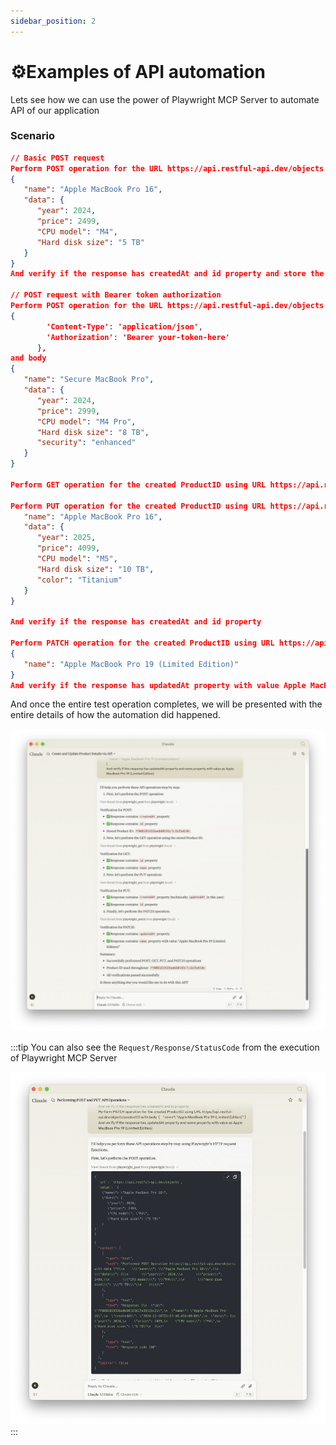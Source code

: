 ```yaml
---
sidebar_position: 2
---
```


# ⚙️Examples of API automation

Lets see how we can use the power of Playwright MCP Server to automate API of our application

### Scenario

```json
// Basic POST request
Perform POST operation for the URL https://api.restful-api.dev/objects with body
{
   "name": "Apple MacBook Pro 16",
   "data": {
      "year": 2024,
      "price": 2499,
      "CPU model": "M4",
      "Hard disk size": "5 TB"
   }
}
And verify if the response has createdAt and id property and store the ID in a variable for future reference say variable productID

// POST request with Bearer token authorization
Perform POST operation for the URL https://api.restful-api.dev/objects with Bearer token "your-token-here" set in the headers
{
        'Content-Type': 'application/json',
        'Authorization': 'Bearer your-token-here'
      },
and body
{
   "name": "Secure MacBook Pro",
   "data": {
      "year": 2024,
      "price": 2999,
      "CPU model": "M4 Pro",
      "Hard disk size": "8 TB",
      "security": "enhanced"
   }
}

Perform GET operation for the created ProductID using URL https://api.restful-api.dev/objects/productID and verify the response has properties like Id, name, data

Perform PUT operation for the created ProductID using URL https://api.restful-api.dev/objects/productID with body {
   "name": "Apple MacBook Pro 16",
   "data": {
      "year": 2025,
      "price": 4099,
      "CPU model": "M5",
      "Hard disk size": "10 TB",
      "color": "Titanium"
   }
}

And verify if the response has createdAt and id property

Perform PATCH operation for the created ProductID using URL https://api.restful-api.dev/objects/productID with body
{
   "name": "Apple MacBook Pro 19 (Limited Edition)"
}
And verify if the response has updatedAt property with value Apple MacBook Pro 19 (Limited Edition)

```

And once the entire test operation completes, we will be presented with the entire details of how the automation did happened.

![Playwright MCP Server](./img/playwright-api.png)

:::tip
You can also see the `Request/Response/StatusCode` from the execution of Playwright MCP Server

![Playwright MCP Server](./img/api-response.png)
:::
